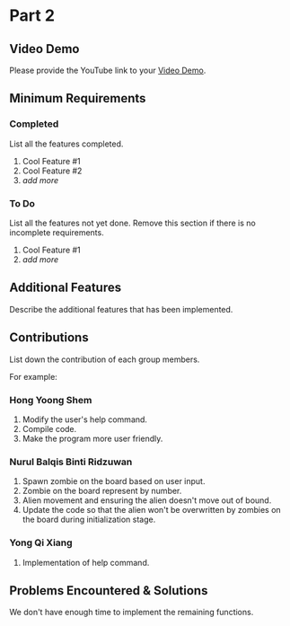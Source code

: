 # Part 2

## Video Demo

Please provide the YouTube link to your [Video Demo](https://youtube.com).

## Minimum Requirements

### Completed

List all the features completed.

1. Cool Feature #1
2. Cool Feature #2
3. *add more*

### To Do

List all the features not yet done. Remove this section if there is no incomplete requirements.

1. Cool Feature #1
2. *add more*

## Additional Features

Describe the additional features that has been implemented.

## Contributions

List down the contribution of each group members.

For example:

### Hong Yoong Shem       

1. Modify the user's help command.
2. Compile code.
3. Make the program more user friendly.

### Nurul Balqis Binti Ridzuwan   

1. Spawn zombie on the board based on user input.
2. Zombie on the board represent by number. 
3. Alien movement and ensuring the alien doesn't move out of bound.
4. Update the code so that the alien won't be overwritten by zombies on the board during initialization stage.

### Yong Qi Xiang 

1. Implementation of help command.

## Problems Encountered & Solutions

We don't have enough time to implement the remaining functions. 
